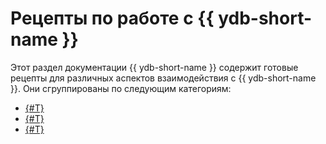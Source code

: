 # Рецепты по работе с {{ ydb-short-name }}

Этот раздел документации {{ ydb-short-name }} содержит готовые рецепты для различных аспектов взаимодействия с {{ ydb-short-name }}. Они сгруппированы по следующим категориям:

* [{#T}](ydb-sdk/index.md)
* [{#T}](ydb-cli/index.md)
* [{#T}](../yql/reference/recipes/index.md)
